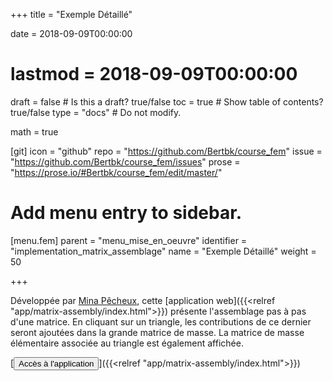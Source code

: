 +++
title = "Exemple Détaillé"

date = 2018-09-09T00:00:00
# lastmod = 2018-09-09T00:00:00

draft = false  # Is this a draft? true/false
toc = true  # Show table of contents? true/false
type = "docs"  # Do not modify.

math = true

[git]
  icon = "github"
  repo = "https://github.com/Bertbk/course_fem"
  issue = "https://github.com/Bertbk/course_fem/issues"
  prose = "https://prose.io/#Bertbk/course_fem/edit/master/"


# Add menu entry to sidebar.
[menu.fem]
  parent = "menu_mise_en_oeuvre"
  identifier = "implementation_matrix_assemblage"
  name = "Exemple Détaillé"
  weight = 50

+++


Développée par [Mina Pêcheux](http://minapecheux.com), cette [application web]({{<relref "app/matrix-assembly/index.html">}}) présente l'assemblage pas à pas d'une matrice. En cliquant sur un triangle, les contributions de ce dernier seront ajoutées dans la grande matrice de masse. La matrice de masse élémentaire associée au triangle est également affichée.

[<button type="button" class="btn btn-outline-primary">Accès à l'application</button>]({{<relref "app/matrix-assembly/index.html">}}) 

